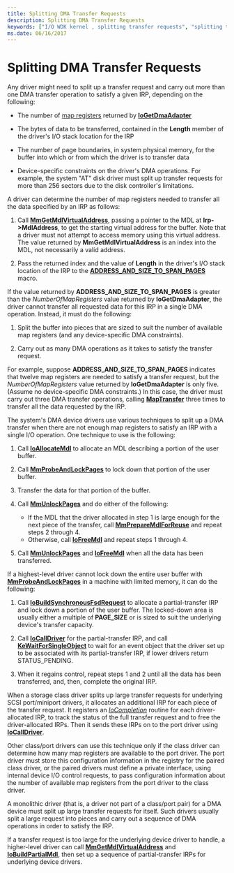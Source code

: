 ```yaml
---
title: Splitting DMA Transfer Requests
description: Splitting DMA Transfer Requests
keywords: ["I/O WDK kernel , splitting transfer requests", "splitting transfer requests", "transfer request splitting WDK kernel", "data transfers WDK kernel , splitting requests", "transferring data WDK kernel , splitting requests"]
ms.date: 06/16/2017
---
```


# Splitting DMA Transfer Requests





Any driver might need to split up a transfer request and carry out more than one DMA transfer operation to satisfy a given IRP, depending on the following:

-   The number of [map registers](map-registers.md) returned by [**IoGetDmaAdapter**](/windows-hardware/drivers/ddi/wdm/nf-wdm-iogetdmaadapter)

-   The bytes of data to be transferred, contained in the **Length** member of the driver's I/O stack location for the IRP

-   The number of page boundaries, in system physical memory, for the buffer into which or from which the driver is to transfer data

-   Device-specific constraints on the driver's DMA operations. For example, the system "AT" disk driver must split up transfer requests for more than 256 sectors due to the disk controller's limitations.

A driver can determine the number of map registers needed to transfer all the data specified by an IRP as follows:

1.  Call [**MmGetMdlVirtualAddress**](/windows-hardware/drivers/ddi/wdm/nf-wdm-mmgetmdlvirtualaddress), passing a pointer to the MDL at **Irp-&gt;MdlAddress**, to get the starting virtual address for the buffer. Note that a driver must not attempt to access memory using this virtual address. The value returned by **MmGetMdlVirtualAddress** is an index into the MDL, not necessarily a valid address.

2.  Pass the returned index and the value of **Length** in the driver's I/O stack location of the IRP to the [**ADDRESS_AND_SIZE_TO_SPAN_PAGES**](/windows-hardware/drivers/ddi/wdm/nf-wdm-address_and_size_to_span_pages) macro.

If the value returned by **ADDRESS\_AND\_SIZE\_TO\_SPAN\_PAGES** is greater than the *NumberOfMapRegisters* value returned by **IoGetDmaAdapter**, the driver cannot transfer all requested data for this IRP in a single DMA operation. Instead, it must do the following:

1.  Split the buffer into pieces that are sized to suit the number of available map registers (and any device-specific DMA constraints).

2.  Carry out as many DMA operations as it takes to satisfy the transfer request.

For example, suppose **ADDRESS\_AND\_SIZE\_TO\_SPAN\_PAGES** indicates that twelve map registers are needed to satisfy a transfer request, but the *NumberOfMapRegisters* value returned by **IoGetDmaAdapter** is only five. (Assume no device-specific DMA constraints.) In this case, the driver must carry out three DMA transfer operations, calling [**MapTransfer**](/windows-hardware/drivers/ddi/wdm/nc-wdm-pmap_transfer) three times to transfer all the data requested by the IRP.

The system's DMA device drivers use various techniques to split up a DMA transfer when there are not enough map registers to satisfy an IRP with a single I/O operation. One technique to use is the following:

1.  Call [**IoAllocateMdl**](/windows-hardware/drivers/ddi/wdm/nf-wdm-ioallocatemdl) to allocate an MDL describing a portion of the user buffer.

2.  Call [**MmProbeAndLockPages**](/windows-hardware/drivers/ddi/wdm/nf-wdm-mmprobeandlockpages) to lock down that portion of the user buffer.

3.  Transfer the data for that portion of the buffer.

4.  Call [**MmUnlockPages**](/windows-hardware/drivers/ddi/wdm/nf-wdm-mmunlockpages) and do either of the following:
    -   If the MDL that the driver allocated in step 1 is large enough for the next piece of the transfer, call [**MmPrepareMdlForReuse**](/windows-hardware/drivers/ddi/wdm/nf-wdm-mmpreparemdlforreuse) and repeat steps 2 through 4.
    -   Otherwise, call [**IoFreeMdl**](/windows-hardware/drivers/ddi/wdm/nf-wdm-iofreemdl) and repeat steps 1 through 4.

5.  Call [**MmUnlockPages**](/windows-hardware/drivers/ddi/wdm/nf-wdm-mmunlockpages) and [**IoFreeMdl**](/windows-hardware/drivers/ddi/wdm/nf-wdm-iofreemdl) when all the data has been transferred.

If a highest-level driver cannot lock down the entire user buffer with [**MmProbeAndLockPages**](/windows-hardware/drivers/ddi/wdm/nf-wdm-mmprobeandlockpages) in a machine with limited memory, it can do the following:

1.  Call [**IoBuildSynchronousFsdRequest**](/windows-hardware/drivers/ddi/wdm/nf-wdm-iobuildsynchronousfsdrequest) to allocate a partial-transfer IRP and lock down a portion of the user buffer. The locked-down area is usually either a multiple of **PAGE\_SIZE** or is sized to suit the underlying device's transfer capacity.

2.  Call [**IoCallDriver**](/windows-hardware/drivers/ddi/wdm/nf-wdm-iocalldriver) for the partial-transfer IRP, and call [**KeWaitForSingleObject**](/windows-hardware/drivers/ddi/wdm/nf-wdm-kewaitforsingleobject) to wait for an event object that the driver set up to be associated with its partial-transfer IRP, if lower drivers return STATUS\_PENDING.

3.  When it regains control, repeat steps 1 and 2 until all the data has been transferred, and, then, complete the original IRP.

When a storage class driver splits up large transfer requests for underlying SCSI port/miniport drivers, it allocates an additional IRP for each piece of the transfer request. It registers an [*IoCompletion*](/windows-hardware/drivers/ddi/wdm/nc-wdm-io_completion_routine) routine for each driver-allocated IRP, to track the status of the full transfer request and to free the driver-allocated IRPs. Then it sends these IRPs on to the port driver using [**IoCallDriver**](/windows-hardware/drivers/ddi/wdm/nf-wdm-iocalldriver).

Other class/port drivers can use this technique only if the class driver can determine how many map registers are available to the port driver. The port driver must store this configuration information in the registry for the paired class driver, or the paired drivers must define a private interface, using internal device I/O control requests, to pass configuration information about the number of available map registers from the port driver to the class driver.

A monolithic driver (that is, a driver not part of a class/port pair) for a DMA device must split up large transfer requests for itself. Such drivers usually split a large request into pieces and carry out a sequence of DMA operations in order to satisfy the IRP.

If a transfer request is too large for the underlying device driver to handle, a higher-level driver can call [**MmGetMdlVirtualAddress**](/windows-hardware/drivers/ddi/wdm/nf-wdm-mmgetmdlvirtualaddress) and [**IoBuildPartialMdl**](/windows-hardware/drivers/ddi/wdm/nf-wdm-iobuildpartialmdl), then set up a sequence of partial-transfer IRPs for underlying device drivers.

 

